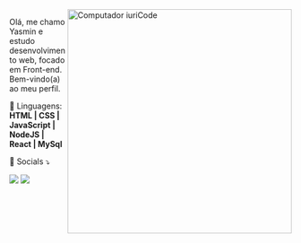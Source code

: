 <img src="https://raw.githubusercontent.com/MicaelliMedeiros/micaellimedeiros/master/image/computer-illustration.png" min-width="400px" max-width="400px" width="400px" align="right" alt="Computador iuriCode">

<p align="left"> 
  Olá, me chamo Yasmin e estudo desenvolvimento web, focado em Front-end. Bem-vindo(a) ao meu perfil.
</p>

<p align="left">
  🦄 Linguagens: <strong>HTML | CSS | JavaScript | NodeJS | React | MySql</strong>
</p>

<p align="left">
  💌 Socials ⤵️
</p>

<p align="left">
 
  <a href="https://www.linkedin.com/in/yasmin-michaella/" alt="Linkedin">
  <img src="https://img.shields.io/badge/-Linkedin-0e76a8?style=flat-square&logo=Linkedin&logoColor=white&link=LINK-DO-SEU-LINKEDIN" /></a>

  <a href="https://www.instagram.com/whtvrhappens/" alt="Instagram">
  <img src="https://img.shields.io/badge/-Instagram-DF0174?style=flat-square&labelColor=DF0174&logo=instagram&logoColor=white&link=LINK-DO-SEU-INSTAGRAM"/></a>
</p>  
